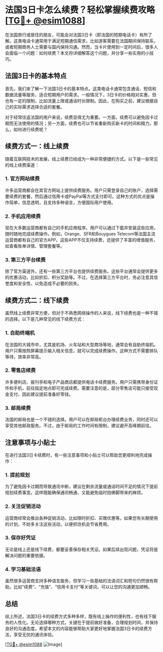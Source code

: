 # 法国3日卡怎么续费？轻松掌握续费攻略[[TG💪+ @esim1088](https://t.me/s/esim1088)]

在法国旅行或居住的朋友，可能会对法国3日卡（即法国的短期电话卡）有所了解。这类电话卡通常用于满足短期通信需求，比如游客需要在法国期间保持联系，或者短期商务人士需要与国内保持沟通。然而，当卡片使用到一定时间后，很多人会面临一个问题：如何续费？本文将详细解答这个问题，并分享一些实用的小技巧。

## 法国3日卡的基本特点

首先，我们来了解一下法国3日卡的基本特点。这类电话卡通常包含通话、短信和数据流量等服务，适合短期用户的需求。一般情况下，3日卡的价格相对实惠，但也有一定的限制，比如流量上限或通话时长限制。因此，在购买之前，建议根据自己的实际需求选择合适的套餐。

对于经常往返法国的用户来说，续费显得尤为重要。一方面，续费可以避免因卡过期而无法使用的情况；另一方面，续费也可以节省重新购买新卡的时间和精力。那么，如何进行续费呢？

## 续费方式一：线上续费

随着互联网技术的发展，线上续费已经成为一种非常便捷的方式。以下是一些常见的线上续费渠道：

### 1. 官方网站续费

许多运营商都会在其官方网站上提供续费服务。用户只需登录自己的账户，选择需要续费的套餐，然后通过信用卡或PayPal等方式支付即可。这种方式的优点是操作简单，信息透明，且支持多种语言，方便国际用户使用。

### 2. 手机应用续费

现在大多数运营商都有自己的手机应用程序。用户可以通过下载并安装这些应用，随时随地完成续费操作。例如，Orange、SFR和Bouygues Telecom等法国主流运营商都有自己的官方APP。这些APP不仅支持续费，还提供了丰富的增值服务，如查看账单详情、管理套餐等。

### 3. 第三方平台续费

除了官方渠道外，还有一些第三方平台也提供续费服务。这些平台通常会提供更多的优惠活动，比如折扣、积分奖励等。不过，在选择第三方平台时，务必注意其信誉度和安全性，以免造成不必要的损失。

## 续费方式二：线下续费

虽然线上续费非常方便，但对于不熟悉网络操作的人来说，线下续费也是一种不错的选择。以下是几种常见的线下续费方式：

### 1. 自助终端机

在法国的大城市中，尤其是机场、火车站和大型商场等地，通常会有自助终端机。用户只需按照屏幕提示输入相关信息，就可以完成续费操作。这种方式不需要排队等待，效率非常高。

### 2. 零售店续费

许多便利店、报刊亭和电子产品商店都提供电话卡续费服务。用户只需携带身份证件和手机，前往指定地点即可完成续费。需要注意的是，部分零售店可能只接受现金支付，因此建议提前准备好零钱。

### 3. 邮局续费

法国的邮局也是一个不错的选择。用户可以在邮局柜台办理续费业务，同时还可以享受其他邮政服务。不过，由于邮局的工作时间有限制，建议避开高峰期前往。

## 注意事项与小贴士

在进行法国3日卡续费时，有一些注意事项和小贴士可以帮助您更顺利地完成操作：

### 1. 提前规划

为了避免因卡过期而导致通讯中断，建议在剩余流量或通话时间不足的情况下提前规划续费事宜。这样既能确保通讯畅通，又能避免临时抱佛脚带来的麻烦。

### 2. 关注促销活动

运营商经常会推出各种促销活动，比如限时折扣、买赠优惠等。如果您有长期使用的计划，不妨多关注这些活动，以便抓住机会节省费用。

### 3. 保存好凭证

无论是线上还是线下续费，都要妥善保存相关凭证。如果后续出现问题，凭证将是解决问题的重要依据。

### 4. 学习基础法语

虽然很多运营商支持多种语言服务，但学习一些基础的法语词汇和短句仍然很有帮助。比如“续费”、“充值”、“信用卡支付”等关键词，可以让您的沟通更加顺畅。

## 总结

综上所述，法国3日卡的续费方式多种多样，既有线上操作的便利性，也有线下服务的人性化。无论选择哪种方式，关键在于提前做好准备，合理规划时间，并保持良好的沟通态度。希望本文的内容能够帮助大家更好地掌握法国3日卡的续费方法，享受无忧的通讯体验。

[[TG💪+ @esim1088](https://t.me/s/esim1088) ![Image](https://i.postimg.cc/4NQfJmqS/Snipaste-2025-05-13-00-14-12.png)]